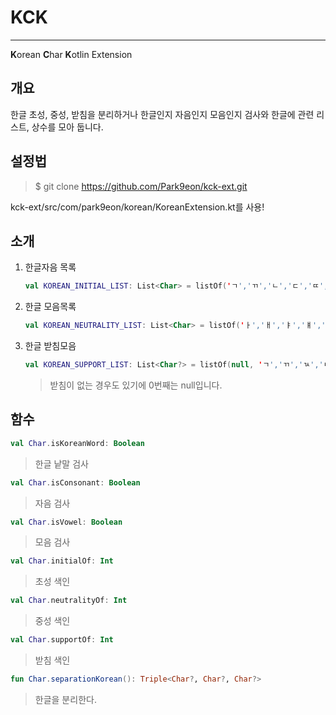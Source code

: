 # KCK
----

**K**orean **C**har **K**otlin Extension

## 개요

한글 초성, 중성, 받침을 분리하거나 한글인지 자음인지 모음인지 검사와 한글에 관련 리스트, 상수를 모아 둡니다.

## 설정법

> $ git clone https://github.com/Park9eon/kck-ext.git

kck-ext/src/com/park9eon/korean/KoreanExtension.kt를 사용!   

## 소개

1. 한글자음 목록

    ```kotlin
    val KOREAN_INITIAL_LIST: List<Char> = listOf('ㄱ','ㄲ','ㄴ','ㄷ','ㄸ','ㄹ','ㅁ','ㅂ','ㅃ','ㅅ','ㅆ','ㅇ','ㅈ','ㅉ','ㅊ','ㅋ','ㅌ','ㅍ','ㅎ')
    ```

2. 한글 모음목록
    
    ```kotlin
    val KOREAN_NEUTRALITY_LIST: List<Char> = listOf('ㅏ','ㅐ','ㅑ','ㅒ','ㅓ','ㅔ','ㅕ','ㅖ','ㅗ','ㅘ','ㅙ','ㅚ','ㅛ','ㅜ','ㅝ','ㅞ','ㅟ','ㅠ','ㅡ','ㅢ','ㅣ')
    ```

3. 한글 받침모음

    ```kotlin
    val KOREAN_SUPPORT_LIST: List<Char?> = listOf(null, 'ㄱ','ㄲ','ㄳ','ㄴ','ㄵ','ㄶ','ㄷ','ㄹ','ㄺ','ㄻ','ㄼ','ㄽ','ㄾ','ㄿ','ㅀ','ㅁ','ㅂ','ㅄ','ㅅ','ㅆ','ㅇ','ㅈ', 'ㅊ','ㅋ','ㅌ','ㅍ','ㅎ')
    ```

    > 받침이 없는 경우도 있기에 0번째는 null입니다.

## 함수

```kotlin
val Char.isKoreanWord: Boolean
```

> 한글 낱말 검사

```kotlin
val Char.isConsonant: Boolean
```

> 자음 검사

```kotlin
val Char.isVowel: Boolean
```

> 모음 검사

```kotlin
val Char.initialOf: Int
```

> 초성 색인

```kotlin
val Char.neutralityOf: Int
```

> 중성 색인

```kotlin
val Char.supportOf: Int
```

> 받침 색인

```kotlin
fun Char.separationKorean(): Triple<Char?, Char?, Char?>
```

> 한글을 분리한다.